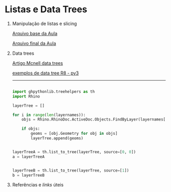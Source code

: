 # Listas e Data Trees


1. Manipulação de listas e slicing

    [Arquivo base da Aula](./AULA_12_base.gh)

    [Arquivo final da Aula](./AULA_12_final.gh)


2. Data trees

    [Artigo Mcnell data trees](https://developer.rhino3d.com/guides/rhinopython/grasshopper-datatrees-and-python/)

    [exemplos de data tree R8 - py3](./datatree_examples_py3.gh)

    -----------------

    ```Python

    import ghpythonlib.treehelpers as th
    import Rhino

    layerTree = []

    for i in range(len(layernames)):
        objs = Rhino.RhinoDoc.ActiveDoc.Objects.FindByLayer(layernames[i])

        if objs:
            geoms = [obj.Geometry for obj in objs]
            layerTree.append(geoms)


    layerTreeA = th.list_to_tree(layerTree, source=[0, 0])
    a = layerTreeA


    layerTreeB = th.list_to_tree(layerTree, source=[1])
    b = layerTreeB

    ```


3. Referências e *links* úteis